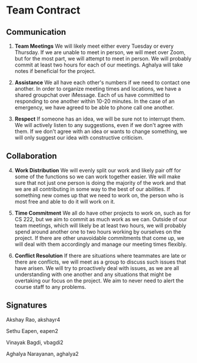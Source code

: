 # Team Contract

## Communication
1. **Team Meetings** 
We will likely meet either every Tuesday or every Thursday. If we are unable to meet in person, we will meet over Zoom, but for the most part, we will attempt to meet in person. We will probably commit at least two hours for each of our meetings. Aghalya will take notes if beneficial for the project.

2. **Assistance** 
We all have each other's numbers if we need to contact one another. In order to organize meeting times and locations, we have a shared groupchat over iMessage. Each of us have committed to responding to one another within 10-20 minutes. In the case of an emergency, we have agreed to be able to phone call one another.
 
3. **Respect** 
If someone has an idea, we will be sure not to interrupt them. We will actively listen to any suggestions, even if we don't agree with them. If we don't agree with an idea or wants to change something, we will only suggest our idea with constructive criticism.

## Collaboration
4. **Work Distribution** 
We will evenly split our work and likely pair off for some of the functions so we can work together easier. We will make sure that not just one person is doing the majority of the work and that we are all contributing in some way to the best of our abilities. If something new comes up that we need to work on, the person who is most free and able to do it will work on it.

5. **Time Commitment** 
We all do have other projects to work on, such as for CS 222, but we aim to commit as much work as we can. Outside of our team meetings, which will likely be at least two hours, we will probably spend around another one to two hours working by ourselves on the project. If there are other unavoidable commitments that come up, we will deal with them accordingly and manage our meeting times flexibly.

6. **Conflict Resolution** 
If there are situations where teammates are late or there are conflicts, we will meet as a group to discuss such issues that have arisen. We will try to proactively deal with issues, as we are all understanding with one another and any situations that might be overtaking our focus on the project. We aim to never need to alert the course staff to any problems.


## Signatures
Akshay Rao, akshayr4

Sethu Eapen, eapen2

Vinayak Bagdi, vbagdi2

Aghalya Narayanan, aghalya2
